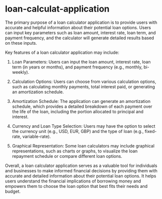 # loan-calculat-application


The primary purpose of a loan calculator application is to provide users with accurate and helpful information about their potential loan options. Users can input key parameters such as loan amount, interest rate, loan term, and payment frequency, and the calculator will generate detailed results based on these inputs.

Key features of a loan calculator application may include:

1. Loan Parameters: Users can input the loan amount, interest rate, loan term (in years or months), and payment frequency (e.g., monthly, bi-weekly).

2. Calculation Options: Users can choose from various calculation options, such as calculating monthly payments, total interest paid, or generating an amortization schedule.

3. Amortization Schedule: The application can generate an amortization schedule, which provides a detailed breakdown of each payment over the life of the loan, including the portion allocated to principal and interest.

4. Currency and Loan Type Selection: Users may have the option to select the currency unit (e.g., USD, EUR, GBP) and the type of loan (e.g., fixed-rate, variable-rate).

5. Graphical Representation: Some loan calculators may include graphical representations, such as charts or graphs, to visualize the loan repayment schedule or compare different loan options.

Overall, a loan calculator application serves as a valuable tool for individuals and businesses to make informed financial decisions by providing them with accurate and detailed information about their potential loan options. It helps users understand the financial implications of borrowing money and empowers them to choose the loan option that best fits their needs and budget.
